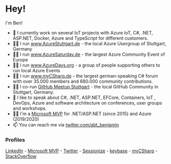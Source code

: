 # Hey!

I'm Ben! 

- 🏢 I currently work on several IoT projects with Azure IoT, C#, .NET, ASP.NET, Docker, Azure and TypeScript for different customers.
- 👨‍🏫 I run www.AzureStuttgart.de - the local Azure Usergroup of Stuttgart, Germany
- 👨‍🏫 I run www.AzureSaturday.de - the largest Azure Community Event of Europe
- 👨‍🏫 I run www.AzureDays.org - a group of people supporting others to run local Azure Events
- 👨‍🏫 I run www.myCSharp.de - the largest german-speaking C# forum with over 35.000 members and 680.000 community contributions.
- 👨‍🏫 I co-run [GitHub Meetup Stuttgart](https://www.meetup.com/de-DE/GitHub-Meetup-Stuttgart/) - the local GitHub Community in Stuttgart, Germany.
- 🎤 I like to speak about C#, .NET, ASP.NET, EFCore, Containers, IoT , DevOps, Azure and software architecture on conferences, user groups and workshops.
- 🐱‍🏍 I'm a [Microsoft MVP](https://mvp.microsoft.com/en-us/PublicProfile/5001507) for .NET/ASP.NET (since 2015) and Azure (2019/2020)
- 📫 You can reach me via [twitter.com/abt_benjamin](https://twitter.com/abt_benjamin)

### Profiles
[LinkedIn](https://www.linkedin.com/in/benjaminabt/) - [Microsoft MVP](https://mvp.microsoft.com/en-us/PublicProfile/5001507) - [Twitter](https://twitter.com/abt_benjamin) - [Sessionize](https://sessionize.com/abt) - [keybase](https://keybase.io/benjaminabt) - [myCSharp](https://mycsharp.de/wbb2/profile.php?userid=12639) - [StackOverflow](https://stackoverflow.com/users/3796827/benjamin-abt)
